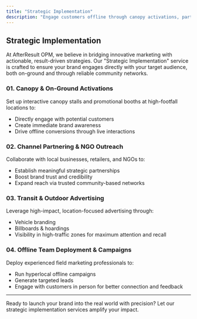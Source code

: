```yaml
---
title: "Strategic Implementation"
description: "Engage customers offline through canopy activations, partnerships, and outdoor campaigns."
---
```


## Strategic Implementation

At AfterResult OPM, we believe in bridging innovative marketing with actionable, result-driven strategies. Our "Strategic Implementation" service is crafted to ensure your brand engages directly with your target audience, both on-ground and through reliable community networks.

### 01. Canopy & On-Ground Activations
Set up interactive canopy stalls and promotional booths at high-footfall locations to:
- Directly engage with potential customers
- Create immediate brand awareness
- Drive offline conversions through live interactions

### 02. Channel Partnering & NGO Outreach
Collaborate with local businesses, retailers, and NGOs to:
- Establish meaningful strategic partnerships
- Boost brand trust and credibility
- Expand reach via trusted community-based networks

### 03. Transit & Outdoor Advertising
Leverage high-impact, location-focused advertising through:
- Vehicle branding
- Billboards & hoardings
- Visibility in high-traffic zones for maximum attention and recall

### 04. Offline Team Deployment & Campaigns
Deploy experienced field marketing professionals to:
- Run hyperlocal offline campaigns
- Generate targeted leads
- Engage with customers in person for better connection and feedback

---

Ready to launch your brand into the real world with precision? Let our strategic implementation services amplify your impact.
